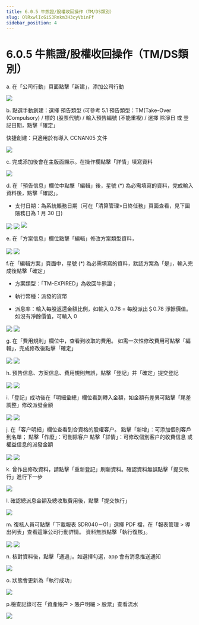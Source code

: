 ```yaml
---
title: 6.0.5 牛熊證/股權收回操作（TM/DS類別）
slug: OlRxwlIcGiS3Rnkm3H3cyVbinFf
sidebar_position: 4
---
```



# 6.0.5 牛熊證/股權收回操作（TM/DS類別）

a.  在「公司行動」頁面點擊「新建」，添加公司行動

<img src="/assets/H57QbBWAKo4pJ6xPP5wcvkfAnGf.png" src-width="2628" src-height="1231" align="center"/>

b. 點選手動創建：選擇 預告類型 (可參考 5.1 預告類型：TM(Take-Over (Compulsory) / 標的 (股票代號) / 輸入預告編號  (不能重複) / 選擇 除淨日 或 登記日期，點擊「確定」

快捷創建：只適用於有導入 CCNAN05 文件

<img src="/assets/X7jabw3dboxG1AxEu6hceMp2n8b.png" src-width="2246" src-height="1141" align="center"/>


c. 完成添加後會在主版面顯示。在操作欄點擊「詳情」填寫資料

<img src="/assets/RqjAbLeqronaUpxp3GkcVdE1n3g.png" src-width="2639" src-height="1039" align="center"/>

d. 在「預告信息」欄位中點擊「編輯」後，星號 (*) 為必需填寫的資料，完成輸入資料後，點擊「確認」。
- 支付日期：為系統賬務日期（可在「清算管理&gt;日終任務」頁面查看，見下圖賬務日為 1 月 30 日)

<img src="/assets/IZQzbc3TBo7dz8xlPIVcpdTUn6b.png" src-width="2384" src-height="1455" align="center"/>

<img src="/assets/QFlTbqhW9oa7oVxSKwOc2MwInwV.png" src-width="2386" src-height="1449" align="center"/>

<img src="/assets/MtJQbkgLaow8FixbxYCcGysJnod.png" src-width="793" src-height="200"/>

e.  在「方案信息」欄位點擊「編輯」修改方案類型資料，

<img src="/assets/CLkMbmZTOo5BT0xaPsccdzQinth.png" src-width="2403" src-height="1503" align="center"/>

<img src="/assets/JZaIbjRF9ot6qfxim8PcBZTen7c.png" src-width="2390" src-height="1446" align="center"/>

f.在「編輯方案」頁面中，星號 (*) 為必需填寫的資料，默認方案為「是」，輸入完成後點擊「確定」

- 方案類型：「TM-EXPIRED」為收回牛熊證；

- 執行幣種：派發的貨幣

- 派息率：輸入每股返還金額比例，如輸入 0.78 = 每股派出＄0.78 淨餘價值。如沒有淨餘價值，可輸入 0

<img src="/assets/I6VibOoTYoiullx16WFcW9VJn2f.png" src-width="1849" src-height="1442" align="center"/>

<img src="/assets/B0PZbxOYboOVnNxJ4JMcXxTrnwd.png" src-width="1667" src-height="1442" align="center"/>

g. 在「費用規則」欄位中，查看到收取的費用。
如需一次性修改費用可點擊「編輯」，完成修改後點擊「確定」

<img src="/assets/DM7vb56Kfox4CzxiPbmcSVMmnHi.png" src-width="2384" src-height="1449" align="center"/>

<img src="/assets/WxkubthVSoM6NLx5Jn5cYjmznVb.png" src-width="1843" src-height="1448" align="center"/>

h. 預告信息、方案信息、費用規則無誤，點擊「登記」并「確定」提交登記

<img src="/assets/AFhKbnlvko01WlxX9uqcIpRUnJg.png" src-width="2385" src-height="1445" align="center"/>

<img src="/assets/JCoDbzrUgoUEGAxVxd3cQou3ngg.png" src-width="2378" src-height="1442" align="center"/>

i.「登記」成功後在「明細彙總」欄位看到轉入金額，如金額有差異可點擊「尾差調整」修改派發金額

<img src="/assets/B9OLbuw36o7ErJxzUU5cY2lsneJ.png" src-width="2389" src-height="1458" align="center"/>

<img src="/assets/CJt6bZS1qoUviexlQdwcFcrAnKg.png" src-width="2406" src-height="1263" align="center"/>

j. 在「客户明細」欄位查看到合資格的股權客户。
點擊「新增」：可添加個別客戶到名單；
點擊「作廢」：可刪除客户
點擊「詳情」：可修改個別客户的收費信息 或 權益信息的派發金額

<img src="/assets/QTmNbGDruoSxVRx98w8cb5IXnce.png" src-width="2398" src-height="1497" align="center"/>

<img src="/assets/Fx0jbmTu0oLSrBxq9EmcWBU8nlb.png" src-width="1847" src-height="1438" align="center"/>

k. 曾作出修改資料，請點擊「重新登記」刷新資料。確認資料無誤點擊「提交執行」進行下一步

<img src="/assets/Km0DbzUJcok1tpxm94ocIoZtnNz.png" src-width="2380" src-height="1448" align="center"/>

l. 確認總派息金額及總收取費用後，點擊「提交執行」

<img src="/assets/R1Q0bnnA2oDgAkxnQrhc9t1gnvc.png" src-width="1678" src-height="1462" align="center"/>

m. 復核人員可點擊「下載報表 SDR040－01」選擇 PDF 檔，在「報表管理 &gt; 導出列表」查看這筆公司行動詳情。
資料無誤點擊「執行復核」。

<img src="/assets/TGIYbQwE9oetFTxCgrncBjpzneh.png" src-width="2633" src-height="1500" align="center"/>

<img src="/assets/LUDibPDhbowALqxmTrBcwKZxnof.png" src-width="1351" src-height="634" align="center"/>

n. 核對資料後，點擊「通過」。如選擇勾選，app 會有消息推送通知

<img src="/assets/DMhgbJPHdomWbExGZPwcwo8hn6b.png" src-width="2394" src-height="1453" align="center"/>

o. 狀態會更新為「執行成功」

<img src="/assets/CUEhbC602opEwZxw9ORcvZcZnLg.png" src-width="2386" src-height="286" align="center"/>

p.檢查記錄可在「資產帳户 &gt; 賬户明細 &gt; 股票」查看流水

<img src="/assets/I8deb7JGmoX1GdxzW7VcOluinhe.png" src-width="2637" src-height="375" align="center"/>

